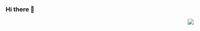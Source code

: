 ### Hi there 👋

<!--
**yezhem/yezhem** is a ✨ _special_ ✨ repository because its `README.md` (this file) appears on your GitHub profile.

Here are some ideas to get you started:

- 🔭 I’m currently working on ...
- 🌱 I’m currently learning ...
- 👯 I’m looking to collaborate on ...
- 🤔 I’m looking for help with ...
- 💬 Ask me about ...
- 📫 How to reach me: ...
- 😄 Pronouns: ...
- ⚡ Fun fact: ...
-->
<a href="#">

<img align="right" src="https://github-readme-stats.vercel.app/api?username=TCP404&show_icons=true&hide_border=true&icon_color=1296db&title_color=1296db">

</a>
